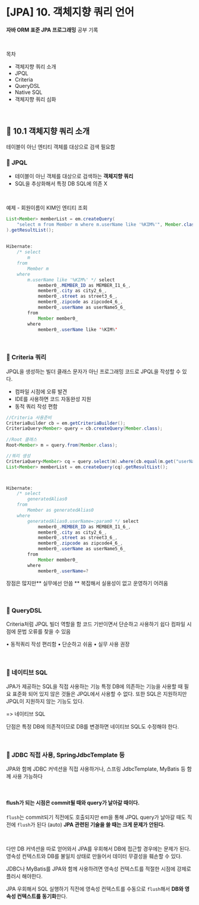 # [JPA] 10. 객체지향 쿼리 언어

**자바 ORM 표준 JPA 프로그래밍** 공부 기록

<br>

목차
* 객체지향 쿼리 소개
* JPQL
* Criteria
* QueryDSL
* Native SQL
* 객체지향 쿼리 심화

<br>

## 📍 10.1 객체지향 쿼리 소개

테이블이 아닌 엔티티 객체를 대상으로 검색 필요함

### 💭 JPQL
* 테이블이 아닌 객체를 대상으로 검색하는 **객체지향 쿼리**
* SQL을 추상화해서 특정 DB SQL에 의존 X

<br>

예제 - 회원이름이 KIM인 엔티티 조회
```java
List<Member> memberList = em.createQuery(
	"select m from Member m where m.userName like '%KIM%'", Member.class
).getResultList();
            
            
Hibernate: 
    /* select
        m 
    from
        Member m 
    where
        m.userName like '%KIM%' */ select
            member0_.MEMBER_ID as MEMBER_I1_6_,
            member0_.city as city2_6_,
            member0_.street as street3_6_,
            member0_.zipcode as zipcode4_6_,
            member0_.userName as userName5_6_ 
        from
            Member member0_ 
        where
            member0_.userName like '%KIM%'
```

<br>

### 💭 Criteria 쿼리

JPQL을 생성하는 빌더 클래스
문자가 아닌 프로그래밍 코드로 JPQL을 작성할 수 있다.
- 컴파일 시점에 오류 발견 
- IDE를 사용하면 코드 자동완성 지원
- 동적 쿼리 작성 편함

```java
//Criteria 사용준비
CriteriaBuilder cb = em.getCriteriaBuilder();
CriteriaQuery<Member> query = cb.createQuery(Member.class);
            
//Root 클래스
Root<Member> m = query.from(Member.class);

//쿼리 생성
CriteriaQuery<Member> cq = query.select(m).where(cb.equal(m.get("userName"), "KIM"));
List<Member> memberList = em.createQuery(cq).getResultList();



Hibernate: 
    /* select
        generatedAlias0 
    from
        Member as generatedAlias0 
    where
        generatedAlias0.userName=:param0 */ select
            member0_.MEMBER_ID as MEMBER_I1_6_,
            member0_.city as city2_6_,
            member0_.street as street3_6_,
            member0_.zipcode as zipcode4_6_,
            member0_.userName as userName5_6_ 
        from
            Member member0_ 
        where
            member0_.userName=?
```

장점은 많지만** 실무에선 안씀 **
복잡해서 실용성이 없고 운영하기 어려움

<br>

### 💭 QueryDSL 

Criteria처럼 JPQL 빌더 역할을 함
코드 기반이면서 단순하고 사용하기 쉽다
컴파일 시점에 문법 오류를 찾을 수 있음

• 동적쿼리 작성 편리함
• 단순하고 쉬움
• 실무 사용 권장


<br>


### 💭 네이티브 SQL

JPA가 제공하는 SQL을 직접 사용하는 기능
특정 DB에 의존하는 기능을 사용할 때 필요
표준화 되어 있지 않은 것들은 JPQL에서 사용할 수 없다. 또한 SQL은 지원하지만 JPQL이 지원하지 않는 기능도 있다.

=> 네이티브 SQL

단점은 특정 DB에 의존적이므로 DB를 변경하면 네이티브 SQL도 수정해야 한다.

<br>

### 💭 JDBC 직접 사용, SpringJdbcTemplate 등

JPA와 함께 JDBC 커넥션을 직접 사용하거나, 스프링
JdbcTemplate, MyBatis 등 함께 사용 가능하다


<br>

#### flush가 되는 시점은 commit될 때와 query가 날아갈 때이다.

`flush`는 commit되기 직전에도 호출되지만 em을 통해 JPQL query가 날아갈 때도 직전에 `flush`가 된다 (auto)
**JPA 관련된 기술을 쓸 때는 크게 문제가 안된다.**

<br>

다만 DB 커넥션을 따로 얻어와서 JPA를 우회해서 DB에 접근할 경우에는 문제가 된다. 영속성 컨텍스트와 DB를 불일치 상태로 만들어서 데이터 무결성을 훼손할 수 있다.

JDBC나 MyBatis를 JPA와 함께 사용하려면 영속성 컨텍스트를 적절한 시점에 강제로 플러시 해야한다.

JPA 우회해서 SQL 실행하기 직전에 영속성 컨텍스트를 수동으로 `flush`해서 **DB와 영속성 컨텍스트를 동기화**한다.

<br><br>